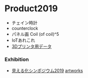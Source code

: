 # Product2019

* チェイン時計
* counterclock
* パネル画 Coil (of coil)^5
* IoTあれこれ
* [3Dプリンタ用データ](3Dプリンタ用データ.md)
### Exhibition

* [見える化シンポジウム2019](見える化シンポジウム2019.md)
[artworks](artworks.md)



